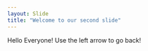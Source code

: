 ```yaml
---
layout: Slide
title: "Welcome to our second slide"
---
```

Hello Everyone!
Use the left arrow to go back!

